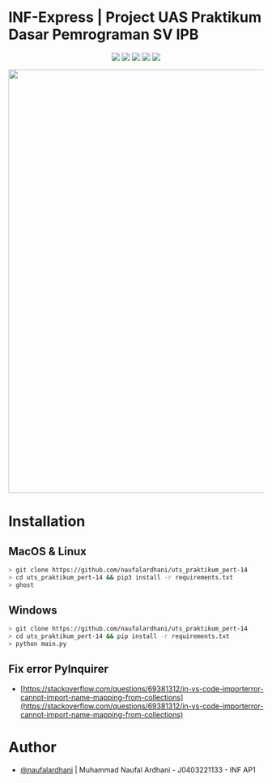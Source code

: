 # INF-Express | Project UAS Praktikum Dasar Pemrograman SV IPB

<p align="center">
<a href="https://opensource.org/licenses/MIT"><img src="https://img.shields.io/badge/license-MIT-blueviolet.svg"></a>
<a href="https://github.com/naufalardhani/uts_praktikum_pert-14/issues"><img src="https://img.shields.io/github/issues/naufalardhani/uts_praktikum_pert-14?color=blueviolet"></a>
<a href="https://www.python.org/"><img src="https://img.shields.io/badge/made%20with-Python3-blueviolet"></a>
<a href="#"><img src="https://img.shields.io/badge/platform-osx%2Flinux%2Fwindows-blueviolet"></a>
<a href="https://github.com/naufalardhani/uts_praktikum_pert-14/releases"><img src="https://img.shields.io/github/v/release/naufalardhani/domhttpx.svg?color=blueviolet"></a>
</p>

<p align="center">
     <a href="https://asciinema.org/a/540863"><img src="/assets/main.png" width="836"/></a>
</p>

# Installation

## MacOS & Linux
```sh
> git clone https://github.com/naufalardhani/uts_praktikum_pert-14
> cd uts_praktikum_pert-14 && pip3 install -r requirements.txt
> ghost
```

## Windows
```sh
> git clone https://github.com/naufalardhani/uts_praktikum_pert-14
> cd uts_praktikum_pert-14 && pip install -r requirements.txt
> python main.py
```

## Fix error PyInquirer
- [https://stackoverflow.com/questions/69381312/in-vs-code-importerror-cannot-import-name-mapping-from-collections](https://stackoverflow.com/questions/69381312/in-vs-code-importerror-cannot-import-name-mapping-from-collections)


# Author
- [@naufalardhani](https://github.com/naufalardhani/) | Muhammad Naufal Ardhani - J0403221133 - INF AP1
